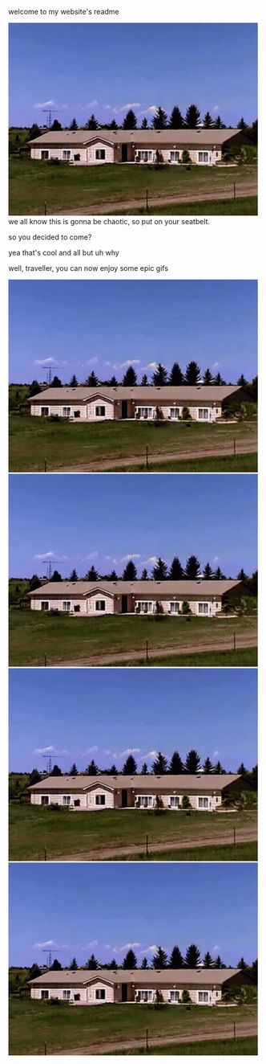 welcome to my website's readme

![](https://github.com/RealDrogonDev/realdrogondev.github.io/blob/main/house-explosion.gif)
we all know this is gonna be chaotic, so put on your seatbelt.



so you decided to come?

yea that's cool and all but uh why

well, traveller, you can now enjoy some epic gifs

![](https://github.com/RealDrogonDev/realdrogondev.github.io/blob/main/house-explosion.gif)
![](https://github.com/RealDrogonDev/realdrogondev.github.io/blob/main/house-explosion.gif)
![](https://github.com/RealDrogonDev/realdrogondev.github.io/blob/main/house-explosion.gif)
![](https://github.com/RealDrogonDev/realdrogondev.github.io/blob/main/house-explosion.gif)
